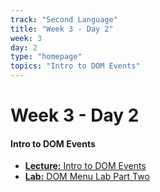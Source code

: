 ```yaml
---
track: "Second Language"
title: "Week 3 - Day 2"
week: 3
day: 2
type: "homepage"
topics: "Intro to DOM Events"
---
```



# Week 3 - Day 2

#### Intro to DOM Events
- [**Lecture:** Intro to DOM Events](/frontend-fundamentals/week-3/day-2/lecture-materials/intro-to-dom-events/)
- [**Lab:** DOM Menu Lab Part Two](/frontend-fundamentals/week-3/day-2/labs/dom-menu-lab-part-2/)